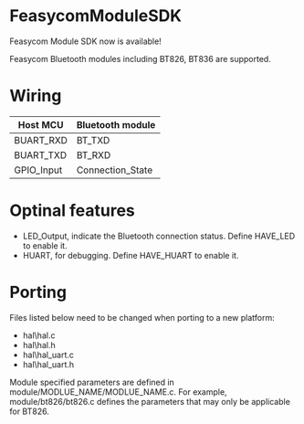 # FeasycomModuleSDK
  Feasycom Module SDK now is available!
  
  Feasycom Bluetooth modules including BT826, BT836 are supported.
  
# Wiring
  |Host MCU|Bluetooth module|
  |---|----
  |BUART_RXD|BT_TXD
  |BUART_TXD|BT_RXD
  |GPIO_Input|Connection_State
    
# Optinal features
  * LED_Output, indicate the Bluetooth connection status. Define HAVE_LED to enable it.
  * HUART, for debugging. Define HAVE_HUART to enable it.
    
  
# Porting
  Files listed below need to be changed when porting to a new platform:
  * hal\hal.c
  * hal\hal.h
  * hal\hal_uart.c
  * hal\hal_uart.h

  Module specified parameters are defined in module/MODLUE_NAME/MODLUE_NAME.c. For example, module/bt826/bt826.c defines the parameters 
  that may only be applicable for BT826.

